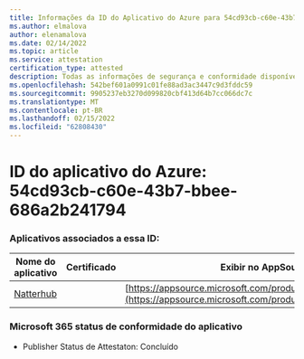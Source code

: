 ```yaml
---
title: Informações da ID do Aplicativo do Azure para 54cd93cb-c60e-43b7-bbee-686a2b241794
ms.author: elmalova
author: elenamalova
ms.date: 02/14/2022
ms.topic: article
ms.service: attestation
certification_type: attested
description: Todas as informações de segurança e conformidade disponíveis para 54cd93cb-c60e-43b7-bbee-686a2b241794.
ms.openlocfilehash: 542bef601a0991c01fe88ad3ac3447c9d3fddc59
ms.sourcegitcommit: 9905237eb3270d099820cbf413d64b7cc066dc7c
ms.translationtype: MT
ms.contentlocale: pt-BR
ms.lasthandoff: 02/15/2022
ms.locfileid: "62808430"
---
```

# <a name="azure-app-id-54cd93cb-c60e-43b7-bbee-686a2b241794"></a>ID do aplicativo do Azure: 54cd93cb-c60e-43b7-bbee-686a2b241794


### <a name="apps-associated-with-this-id"></a>Aplicativos associados a essa ID:
| **Nome do aplicativo** | **Certificado** | **Exibir no AppSource** |
|--------------|---------------|-----------------------|
| [Natterhub](https://docs.microsoft.com/microsoft-365-app-certification/forward/WA200003420) |  | [https://appsource.microsoft.com/product/office/WA200003420](https://appsource.microsoft.com/product/office/WA200003420) |

### <a name="microsoft-365-app-compliance-status"></a>Microsoft 365 status de conformidade do aplicativo
- Publisher Status de Attestaton: Concluído
